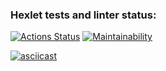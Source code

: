 ### Hexlet tests and linter status:
[![Actions Status](https://github.com/garozaev/frontend-project-44/actions/workflows/hexlet-check.yml/badge.svg)](https://github.com/garozaev/frontend-project-44/actions) 
[![Maintainability](https://api.codeclimate.com/v1/badges/56e859a6be269e6db190/maintainability)](https://codeclimate.com/github/garozaev/frontend-project-44/maintainability)





[![asciicast](https://asciinema.org/a/XhUUA3PlE0kHdpc7t0KE4gSim.svg)](https://asciinema.org/a/XhUUA3PlE0kHdpc7t0KE4gSim)
